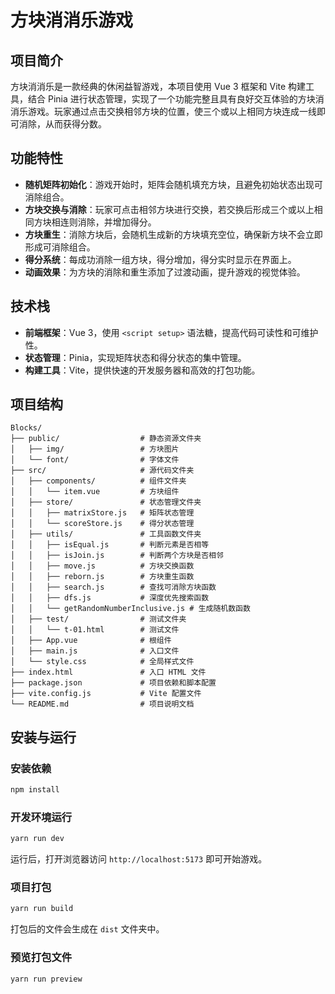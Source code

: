 # 方块消消乐游戏

## 项目简介
方块消消乐是一款经典的休闲益智游戏，本项目使用 Vue 3 框架和 Vite 构建工具，结合 Pinia 进行状态管理，实现了一个功能完整且具有良好交互体验的方块消消乐游戏。玩家通过点击交换相邻方块的位置，使三个或以上相同方块连成一线即可消除，从而获得分数。

## 功能特性
- **随机矩阵初始化**：游戏开始时，矩阵会随机填充方块，且避免初始状态出现可消除组合。
- **方块交换与消除**：玩家可点击相邻方块进行交换，若交换后形成三个或以上相同方块相连则消除，并增加得分。
- **方块重生**：消除方块后，会随机生成新的方块填充空位，确保新方块不会立即形成可消除组合。
- **得分系统**：每成功消除一组方块，得分增加，得分实时显示在界面上。
- **动画效果**：为方块的消除和重生添加了过渡动画，提升游戏的视觉体验。

## 技术栈
- **前端框架**：Vue 3，使用 `<script setup>` 语法糖，提高代码可读性和可维护性。
- **状态管理**：Pinia，实现矩阵状态和得分状态的集中管理。
- **构建工具**：Vite，提供快速的开发服务器和高效的打包功能。

## 项目结构
```
Blocks/
├── public/                  # 静态资源文件夹
│   ├── img/                 # 方块图片
│   └── font/                # 字体文件
├── src/                     # 源代码文件夹
│   ├── components/          # 组件文件夹
│   │   └── item.vue         # 方块组件
│   ├── store/               # 状态管理文件夹
│   │   ├── matrixStore.js   # 矩阵状态管理
│   │   └── scoreStore.js    # 得分状态管理
│   ├── utils/               # 工具函数文件夹
│   │   ├── isEqual.js       # 判断元素是否相等
│   │   ├── isJoin.js        # 判断两个方块是否相邻
│   │   ├── move.js          # 方块交换函数
│   │   ├── reborn.js        # 方块重生函数
│   │   ├── search.js        # 查找可消除方块函数
│   │   ├── dfs.js           # 深度优先搜索函数
│   │   └── getRandomNumberInclusive.js # 生成随机数函数
│   ├── test/                # 测试文件夹
│   │   └── t-01.html        # 测试文件
│   ├── App.vue              # 根组件
│   ├── main.js              # 入口文件
│   └── style.css            # 全局样式文件
├── index.html               # 入口 HTML 文件
├── package.json             # 项目依赖和脚本配置
├── vite.config.js           # Vite 配置文件
└── README.md                # 项目说明文档
```

## 安装与运行
### 安装依赖
```bash
npm install
```

### 开发环境运行
```bash
yarn run dev
```
运行后，打开浏览器访问 `http://localhost:5173` 即可开始游戏。

### 项目打包
```bash
yarn run build
```
打包后的文件会生成在 `dist` 文件夹中。

### 预览打包文件
```bash
yarn run preview
```
